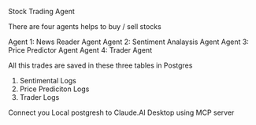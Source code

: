 Stock Trading Agent

There are four agents helps to buy / sell stocks

Agent 1: News Reader Agent
Agent 2: Sentiment Analaysis Agent
Agent 3: Price Predictor Agent
Agent 4: Trader Agent

All this trades are saved in these three tables in Postgres

1. Sentimental Logs
2. Price Prediciton Logs
3. Trader Logs

Connect you Local postgresh to Claude.AI Desktop using MCP server
